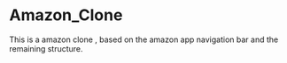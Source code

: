 # Amazon_Clone

This is a amazon clone , based on the amazon app navigation bar and the remaining structure.
